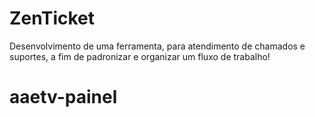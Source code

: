 # ZenTicket

Desenvolvimento de uma ferramenta, para atendimento de chamados e suportes, a fim de padronizar e organizar um fluxo de trabalho!
# aaetv-painel
